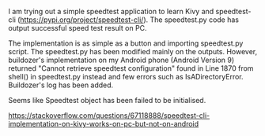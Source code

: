 I am trying out a simple speedtest application to learn Kivy and speedtest-cli (https://pypi.org/project/speedtest-cli/). The speedtest.py code has output successful speed test result on PC.

The implementation is as simple as a button and importing speedtest.py script. The speedtest.py has been modified mainly on the outputs. However, buildozer's implementation on my Android phone (Android Version 9) returned "Cannot retrieve speedtest configuration" found in Line 1870 from shell() in speedtest.py instead and few errors such as IsADirectoryError. Buildozer's log has been added.

Seems like Speedtest object has been failed to be initialised.

https://stackoverflow.com/questions/67118888/speedtest-cli-implementation-on-kivy-works-on-pc-but-not-on-android

